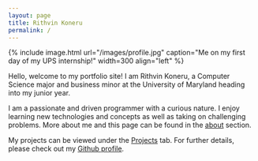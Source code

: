 ```yaml
---
layout: page
title: Rithvin Koneru
permalink: /
---
```


{% include image.html url="/images/profile.jpg" caption="Me on my first day of my UPS internship!" width=300 align="left" %}

Hello, welcome to my portfolio site! I am Rithvin Koneru, a Computer Science major and business minor at the University of Maryland heading into my junior year.


I am a passionate and driven programmer with a curious nature. I enjoy learning new technologies and concepts as well as taking on challenging problems. More about me and this page can be found in the <a href="/about">about</a> section. 

My projects can be viewed under the <a href="/projects">Projects</a> tab. For further details, please check out my <a href="">Github profile</a>.


